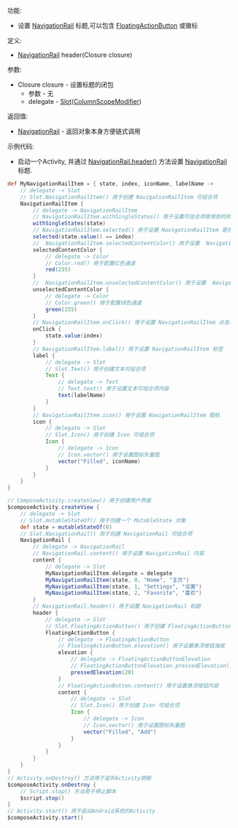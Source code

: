 功能:

+ 设置 [NavigationRail](/API/UI/Compose/Widget/NavigationRail/README.md)
  标题,可以包含 [FloatingActionButton](/API/UI/Compose/Widget/FloatingActionButton/README.md) 或徽标

定义:

+ [NavigationRail](/API/UI/Compose/Widget/NavigationRail/README.md) header(Closure closure)

参数:

+ Closure closure - 设置标题的闭包
    + 参数 - 无
    + delegate -
      [Slot](/API/UI/Compose/Slot/Slot/README.md)([ColumnScopeModifier](/API/UI/Compose/Modifier/ColumnScopeModifier/README.md))

返回值:

+ [NavigationRail](/API/UI/Compose/Widget/NavigationRail/README.md) - 返回对象本身方便链式调用

示例代码:

+ 启动一个Activity, 并通过 [NavigationRail.header()](/API/UI/Compose/Widget/NavigationRail/README.md?id=header)
  方法设置 [NavigationRail](/API/UI/Compose/Widget/NavigationRail/README.md) 标题.

```groovy
def MyNavigationRailItem = { state, index, iconName, labelName ->
    // delegate -> Slot
    // Slot.NavigationRailItem() 用于创建 NavigationRailItem 可组合项
    NavigationRailItem {
        // delegate -> NavigationRailItem
        // NavigationRailItem.withSingleStates() 用于设置可组合项使用到的所有 SingleState
        withSingleStates(state)
        // NavigationRailItem.selected() 用于设置 NavigationRailItem 是否被选中
        selected(state.value() == index)
        //  NavigationRailItem.selectedContentColor() 用于设置  NavigationRailItem 被选中时的颜色
        selectedContentColor {
            // delegate -> Color
            // Color.red() 用于配置红色通道
            red(255)
        }
        //  NavigationRailItem.unselectedContentColor() 用于设置  NavigationRailItem 未被选中时的颜色
        unselectedContentColor {
            // delegate -> Color
            // Color.green() 用于配置绿色通道
            green(255)
        }
        // NavigationRailItem.onClick() 用于设置 NavigationRailItem 点击事件
        onClick {
            state.value(index)
        }
        // NavigationRailItem.label() 用于设置 NavigationRailItem 标签
        label {
            // delegate -> Slot
            // Slot.Text() 用于创建文本可组合项
            Text {
                // delegate -> Text
                // Text.text() 用于设置文本可组合项内容
                text(labelName)
            }
        }
        // NavigationRailItem.icon() 用于设置 NavigationRailItem 图标
        icon {
            // delegate -> Slot
            // Slot.Icon() 用于创建 Icon 可组合项
            Icon {
                // delegate -> Icon
                // Icon.vector() 用于设置图标矢量图
                vector("Filled", iconName)
            }
        }
    }
}

// ComposeActivity.createView() 用于创建用户界面
$composeActivity.createView {
    // delegate -> Slot
    // Slot.mutableStateOf() 用于创建一个 MutableState 对象
    def state = mutableStateOf(0)
    // Slot.NavigationRail() 用于创建 NavigationRail 可组合项
    NavigationRail {
        // delegate -> NavigationRail
        // NavigationRail.content() 用于设置 NavigationRail 内容
        content {
            // delegate -> Slot
            MyNavigationRailItem.delegate = delegate
            MyNavigationRailItem(state, 0, "Home", "主页")
            MyNavigationRailItem(state, 1, "Settings", "设置")
            MyNavigationRailItem(state, 2, "Favorite", "喜欢")
        }
        // NavigationRail.header() 用于设置 NavigationRail 标题
        header {
            // delegate -> Slot
            // Slot.FloatingActionButton() 用于创建 FloatingActionButton 可组合项
            FloatingActionButton {
                // delegate -> FloatingActionButton
                // FloatingActionButton.elevation() 用于设置悬浮按钮海拔
                elevation {
                    // delegate -> FloatingActionButtonElevation
                    // FloatingActionButtonElevation.pressedElevation() 用于设置悬浮按钮按下时的海拔
                    pressedElevation(20)
                }
                // FloatingActionButton.content() 用于设置悬浮按钮内容
                content {
                    // delegate -> Slot
                    // Slot.Icon() 用于创建 Icon 可组合项
                    Icon {
                        // delegate -> Icon
                        // Icon.vector() 用于设置图标矢量图
                        vector("Filled", "Add")
                    }
                }
            }
        }
    }
}
// Activity.onDestroy() 方法用于监听Activity销毁
$composeActivity.onDestroy {
    // Script.stop() 方法用于停止脚本
    $script.stop()
}
// Activity.start() 用于启动Android系统的Activity
$composeActivity.start()
```